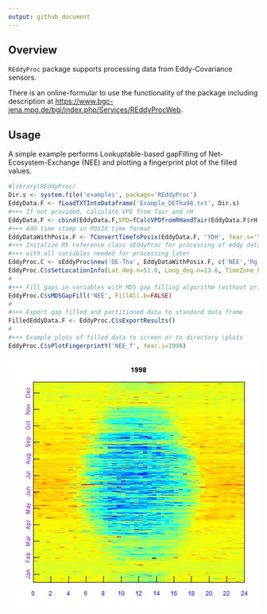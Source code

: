 ```yaml
---
output: github_document
---
```


<!-- 
README.md is generated from README.Rmd. Please edit that file
knitr::knit("README.Rmd") 
-->




<!-- 
[![CRAN_Status_Badge](http://www.r-pkg.org/badges/version/logitnorm)](http://cran.r-project.org/package=logitnorm)
-->



## Overview

`REddyProc` package supports processing data from Eddy-Covariance sensors.

There is an online-formular to use the functionality of the package including
description at
<https://www.bgc-jena.mpg.de/bgi/index.php/Services/REddyProcWeb>.

<!-- 
## Installation

```r
# Release stable version from r-forge
install.packages("REddyProc", repos=c("http://R-Forge.R-project.org","@CRAN@"), type="source")

# The the development version from GitHub:
# install.packages("devtools")
devtools::install_github("bgctw/REddyProc")
```
-->

## Usage

A simple example performs Lookuptable-based gapFilling of
Net-Ecosystem-Exchange (NEE) and plotting a fingerprint plot of the filled
values.
 

```r
#library(REddyProc)
Dir.s <- system.file('examples', package='REddyProc')
EddyData.F <- fLoadTXTIntoDataframe('Example_DETha98.txt', Dir.s)
#+++ If not provided, calculate VPD from Tair and rH
EddyData.F <- cbind(EddyData.F,VPD=fCalcVPDfromRHandTair(EddyData.F$rH, EddyData.F$Tair))
#+++ Add time stamp in POSIX time format
EddyDataWithPosix.F <- fConvertTimeToPosix(EddyData.F, 'YDH', Year.s='Year', Day.s='DoY', Hour.s='Hour')
#+++ Initalize R5 reference class sEddyProc for processing of eddy data
#+++ with all variables needed for processing later
EddyProc.C <- sEddyProc$new('DE-Tha', EddyDataWithPosix.F, c('NEE','Rg','Tair','VPD', 'Ustar'))
EddyProc.C$sSetLocationInfo(Lat_deg.n=51.0, Long_deg.n=13.6, TimeZone_h.n=1)  #Location of DE-Tharandt
#
#+++ Fill gaps in variables with MDS gap filling algorithm (without prior ustar filtering)
EddyProc.C$sMDSGapFill('NEE', FillAll.b=FALSE)
#
#+++ Export gap filled and partitioned data to standard data frame
FilledEddyData.F <- EddyProc.C$sExportResults()
#
#+++ Example plots of filled data to screen or to directory \plots
EddyProc.C$sPlotFingerprintY('NEE_f', Year.i=1998)
```

![plot of chunk example](README-example-1.png)
